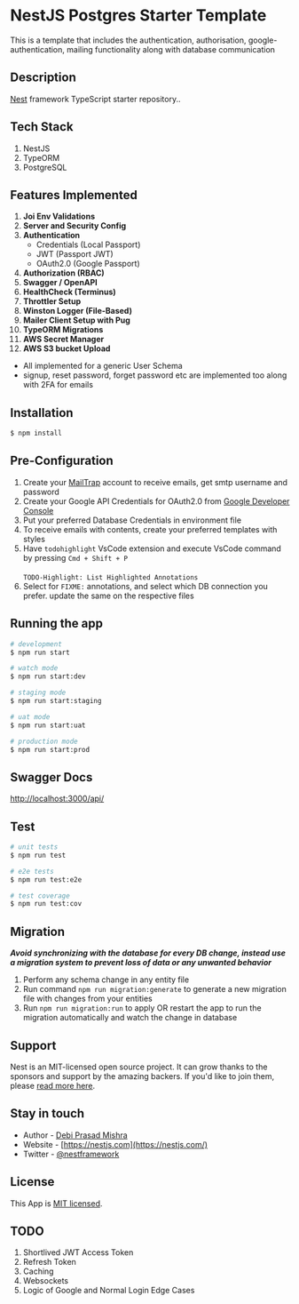 # NestJS Postgres Starter Template

This is a template that includes the authentication, authorisation, google-authentication, mailing functionality along with database communication

## Description

[Nest](https://github.com/nestjs/nest) framework TypeScript starter repository..

## Tech Stack

1. NestJS
2. TypeORM
3. PostgreSQL

## Features Implemented
1. **Joi Env Validations**
2. **Server and Security Config**
3. **Authentication**
   - Credentials (Local Passport)
   - JWT (Passport JWT)
   - OAuth2.0 (Google Passport)
4. **Authorization (RBAC)**
5. **Swagger / OpenAPI**
6. **HealthCheck (Terminus)**
7. **Throttler Setup**
8. **Winston Logger (File-Based)**
9. **Mailer Client Setup with Pug**
10. **TypeORM Migrations**
11. **AWS Secret Manager**
12. **AWS S3 bucket Upload**


- All implemented for a generic User Schema
- signup, reset password, forget password etc are implemented too along with 2FA for emails

## Installation

```bash
$ npm install
```

## Pre-Configuration

1. Create your [MailTrap](https://mailtrap.io/) account to receive emails, get smtp username and password
2. Create your Google API Credentials for OAuth2.0 from [Google Developer Console](https://console.cloud.google.com/apis/credentials)
3. Put your preferred Database Credentials in environment file
4. To receive emails with contents, create your preferred templates with styles
5. Have `todohighlight` VsCode extension and execute VsCode command by pressing `Cmd + Shift + P`
   <br/><br/>`TODO-Highlight: List Highlighted Annotations`
6. Select for `FIXME:` annotations, and select which DB connection you prefer. update the same on the respective files

## Running the app

```bash
# development
$ npm run start

# watch mode
$ npm run start:dev

# staging mode
$ npm run start:staging

# uat mode
$ npm run start:uat

# production mode
$ npm run start:prod
```

## Swagger Docs

[http://localhost:3000/api/](http://localhost:3000/api/)

## Test

```bash
# unit tests
$ npm run test

# e2e tests
$ npm run test:e2e

# test coverage
$ npm run test:cov
```

## Migration

_**Avoid synchronizing with the database for every DB change, instead use a migration system to prevent loss of data or any unwanted behavior**_

1. Perform any schema change in any entity file
2. Run command `npm run migration:generate` to generate a new migration file with changes from your entities
3. Run `npm run migration:run` to apply OR restart the app to run the migration automatically and watch the change in database

## Support

Nest is an MIT-licensed open source project. It can grow thanks to the sponsors and support by the amazing backers. If you'd like to join them, please [read more here](https://docs.nestjs.com/support).

## Stay in touch

- Author - [Debi Prasad Mishra](https://www.debiprasadmishra.net/)
- Website - [https://nestjs.com](https://nestjs.com/)
- Twitter - [@nestframework](https://twitter.com/nestframework)

## License

This App is [MIT licensed](LICENSE).


## TODO
1. Shortlived JWT Access Token
2. Refresh Token
3. Caching
4. Websockets
6. Logic of Google and Normal Login Edge Cases


